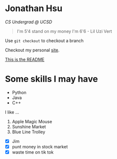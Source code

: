 # Jonathan Hsu

*CS Undergrad @ UCSD*

> I'm 5'4 stand on my money I'm 6'6 - Lil Uzi Vert  

Use `git checkout` to checkout a branch 

Checkout my personal [site](http://www.jonathan-hsu.com).

[This is the README](README.md)

# Some skills I may have
- Python
- Java 
- C++

I like ...
1. Apple Magic Mouse
2. Sunshine Market
3. Blue Line Trolley

- [x] Jim
- [x] punt money in stock market
- [x] waste time on tik tok